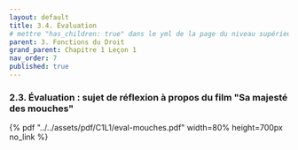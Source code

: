 ```yaml
---
layout: default
title: 3.4. Évaluation
# mettre "has_children: true" dans le yml de la page du niveau supérieur
parent: 3. Fonctions du Droit
grand_parent: Chapitre 1 Leçon 1
nav_order: 7
published: true
---
```

### 2.3. Évaluation : sujet de réflexion à propos du film "Sa majesté des mouches"

{% pdf "../../assets/pdf/C1L1/eval-mouches.pdf" width=80% height=700px no_link %}
